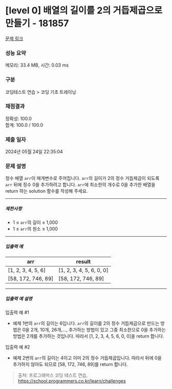 # [level 0] 배열의 길이를 2의 거듭제곱으로 만들기 - 181857 

[문제 링크](https://school.programmers.co.kr/learn/courses/30/lessons/181857) 

### 성능 요약

메모리: 33.4 MB, 시간: 0.03 ms

### 구분

코딩테스트 연습 > 코딩 기초 트레이닝

### 채점결과

정확성: 100.0<br/>합계: 100.0 / 100.0

### 제출 일자

2024년 05월 24일 22:35:04

### 문제 설명

<p>정수 배열 <code>arr</code>이 매개변수로 주어집니다. <code>arr</code>의 길이가 2의 정수 거듭제곱이 되도록 <code>arr</code> 뒤에 정수 0을 추가하려고 합니다. <code>arr</code>에 최소한의 개수로 0을 추가한 배열을 return 하는 solution 함수를 작성해 주세요.</p>

<hr>

<h5>제한사항</h5>

<ul>
<li>1 ≤ <code>arr</code>의 길이 ≤ 1,000</li>
<li>1 ≤ <code>arr</code>의 원소 ≤ 1,000</li>
</ul>

<hr>

<h5>입출력 예</h5>
<table class="table">
        <thead><tr>
<th>arr</th>
<th>result</th>
</tr>
</thead>
        <tbody><tr>
<td>[1, 2, 3, 4, 5, 6]</td>
<td>[1, 2, 3, 4, 5, 6, 0, 0]</td>
</tr>
<tr>
<td>[58, 172, 746, 89]</td>
<td>[58, 172, 746, 89]</td>
</tr>
</tbody>
      </table>
<hr>

<h5>입출력 예 설명</h5>

<p>입출력 예 #1</p>

<ul>
<li>예제 1번의 <code>arr</code>의 길이는 6입니다. <code>arr</code>의 길이를 2의 정수 거듭제곱으로 만드는 방법은 0을 2개, 10개, 26개,..., 추가하는 방법이 있고 그중 최소한으로 0을 추가하는 방법은 2개를 추가하는 것입니다. 따라서 [1, 2, 3, 4, 5, 6, 0, 0]을 return 합니다.</li>
</ul>

<p>입출력 예 #2</p>

<ul>
<li>예제 2번의 <code>arr</code>의 길이는 4이고 이미 2의 정수 거듭제곱입니다. 따라서 뒤에 0을 추가하지 않아도 되므로 [58, 172, 746, 89]를 return 합니다.</li>
</ul>


> 출처: 프로그래머스 코딩 테스트 연습, https://school.programmers.co.kr/learn/challenges